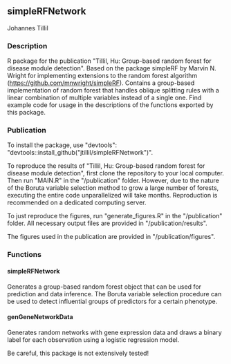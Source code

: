 ## simpleRFNetwork
Johannes Tillil

### Description
R package for the publication "Tillil, Hu: Group-based random forest for disease module detection". Based on the package simpleRF by Marvin N. Wright for implementing extensions to the random forest algorithm (https://github.com/mnwright/simpleRF). Contains a group-based implementation of random forest that handles oblique splitting rules with a linear combination of multiple variables instead of a single one. Find example code for usage in the descriptions of the functions exported by this package.

### Publication
To install the package, use "devtools": "devtools::install_github("jtillil/simpleRFNetwork")".

To reproduce the results of "Tillil, Hu: Group-based random forest for disease module detection", first clone the repository to your local computer. Then run "MAIN.R" in the "/publication" folder. However, due to the nature of the Boruta variable selection method to grow a large number of forests, executing the entire code unparallelized will take months. Reproduction is recommended on a dedicated computing server.

To just reproduce the figures, run "generate_figures.R" in the "/publication" folder. All necessary output files are provided in "/publication/results".

The figures used in the publication are provided in "/publication/figures".

### Functions
#### simpleRFNetwork
Generates a group-based random forest object that can be used for prediction and data inference. The Boruta variable selection procedure can be used to detect influential groups of predictors for a certain phenotype.

#### genGeneNetworkData
Generates random networks with gene expression data and draws a binary label for each observation using a logistic regression model.

Be careful, this package is not extensively tested!
